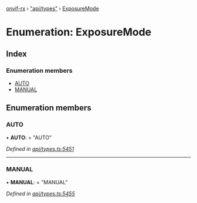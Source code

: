 [onvif-rx](../README.md) › ["api/types"](../modules/_api_types_.md) › [ExposureMode](_api_types_.exposuremode.md)

# Enumeration: ExposureMode

## Index

### Enumeration members

* [AUTO](_api_types_.exposuremode.md#auto)
* [MANUAL](_api_types_.exposuremode.md#manual)

## Enumeration members

###  AUTO

• **AUTO**: = "AUTO"

*Defined in [api/types.ts:5451](https://github.com/patrickmichalina/onvif-rx/blob/3e9b152/src/api/types.ts#L5451)*

___

###  MANUAL

• **MANUAL**: = "MANUAL"

*Defined in [api/types.ts:5455](https://github.com/patrickmichalina/onvif-rx/blob/3e9b152/src/api/types.ts#L5455)*
